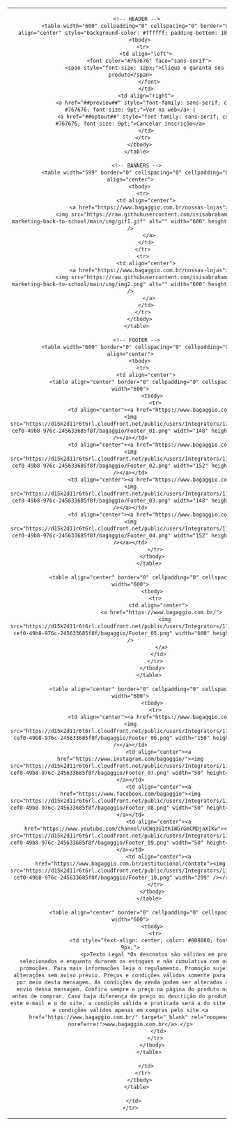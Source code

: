 <!-- ALL CONTAINER -->
<table width="600" border="0" cellspacing="0" cellpadding="0" align="center">
  <tbody>
    <tr>
      <td align="center">

        <!-- HEADER -->
        <table width="600" cellpadding="0" cellspacing="0" border="0" align="center" style="background-color: #ffffff; padding-bottom: 10px;">
          <tbody>
            <tr>
              <td align="left">
                <font color="#767676" face="sans-serif">
                  <span style="font-size: 12px;">Clique e garanta seu novo produto</span>
                </font>
              </td>
              <td align="right">
                <a href="##preview##" style="font-family: sans-serif; color: #767676; font-size: 9pt;">Ver na web</a> |
                <a href="##optout##" style="font-family: sans-serif; color: #767676; font-size: 9pt;">Cancelar inscrição</a>
              </td>
            </tr>
          </tbody>
        </table>

        <!-- BANNERS -->
        <table width="599" border="0" cellspacing="0" cellpadding="0" align="center">
          <tbody>
            <tr>
              <td align="center">
                <a href="https://www.bagaggio.com.br/nossas-lojas">
                  <img src="https://raw.githubusercontent.com/isisabraham/email-marketing-back-to-school/main/img/gif1.gif" alt="" width="600" height="1025" />
                </a>
              </td>
            </tr>
            <tr>
              <td align="center">
                <a href="https://www.bagaggio.com.br/nossas-lojas">
                  <img src="https://raw.githubusercontent.com/isisabraham/email-marketing-back-to-school/main/img/img2.png" alt="" width="600" height="1678" />
                </a>
              </td>
            </tr>
          </tbody>
        </table>

        <!-- FOOTER -->
        <table width="600" border="0" cellspacing="0" cellpadding="0" align="center">
          <tbody>
            <tr>
              <td align="center">
                <table align="center" border="0" cellpadding="0" cellspacing="0" width="600">
                  <tbody>
                    <tr>
                      <td align="center"><a href="https://www.bagaggio.com.br/"><img src="https://d15k2d11r6t6rl.cloudfront.net/public/users/Integrators/11600282-cef0-49b8-976c-245633685f8f/bagaggio/Footer_01.png" width="148" height="121" /></a></td>
                      <td align="center"><a href="https://www.bagaggio.com.br/"><img src="https://d15k2d11r6t6rl.cloudfront.net/public/users/Integrators/11600282-cef0-49b8-976c-245633685f8f/bagaggio/Footer_02.png" width="152" height="121" /></a></td>
                      <td align="center"><a href="https://www.bagaggio.com.br/"><img src="https://d15k2d11r6t6rl.cloudfront.net/public/users/Integrators/11600282-cef0-49b8-976c-245633685f8f/bagaggio/Footer_03.png" width="148" height="121" /></a></td>
                      <td align="center"><a href="https://www.bagaggio.com.br/"><img src="https://d15k2d11r6t6rl.cloudfront.net/public/users/Integrators/11600282-cef0-49b8-976c-245633685f8f/bagaggio/Footer_04.png" width="152" height="121" /></a></td>
                    </tr>
                  </tbody>
                </table>

                <table align="center" border="0" cellpadding="0" cellspacing="0" width="600">
                  <tbody>
                    <tr>
                      <td align="center">
                        <a href="https://www.bagaggio.com.br/">
                          <img src="https://d15k2d11r6t6rl.cloudfront.net/public/users/Integrators/11600282-cef0-49b8-976c-245633685f8f/bagaggio/Footer_05.png" width="600" height="61" />
                        </a>
                      </td>
                    </tr>
                  </tbody>
                </table>

                <table align="center" border="0" cellpadding="0" cellspacing="0" width="600">
                  <tbody>
                    <tr>
                      <td align="center"><a href="https://www.bagaggio.com.br/"><img src="https://d15k2d11r6t6rl.cloudfront.net/public/users/Integrators/11600282-cef0-49b8-976c-245633685f8f/bagaggio/Footer_06.png" width="150" height="60" /></a></td>
                      <td align="center"><a href="https://www.instagram.com/bagaggio/"><img src="https://d15k2d11r6t6rl.cloudfront.net/public/users/Integrators/11600282-cef0-49b8-976c-245633685f8f/bagaggio/Footer_07.png" width="50" height="60" /></a></td>
                      <td align="center"><a href="https://www.facebook.com/bagaggio"><img src="https://d15k2d11r6t6rl.cloudfront.net/public/users/Integrators/11600282-cef0-49b8-976c-245633685f8f/bagaggio/Footer_08.png" width="50" height="61" /></a></td>
                      <td align="center"><a href="https://www.youtube.com/channel/UCWq3G1tK1WGrGmCMDjaXIKw"><img src="https://d15k2d11r6t6rl.cloudfront.net/public/users/Integrators/11600282-cef0-49b8-976c-245633685f8f/bagaggio/Footer_09.png" width="50" height="61" /></a></td>
                      <td align="center"><a href="https://www.bagaggio.com.br/institucional/contato"><img src="https://d15k2d11r6t6rl.cloudfront.net/public/users/Integrators/11600282-cef0-49b8-976c-245633685f8f/bagaggio/Footer_10.png" width="299" /></a></td>
                    </tr>
                  </tbody>
                </table>

                <table align="center" border="0" cellpadding="0" cellspacing="0" width="600">
                  <tbody>
                    <tr>
                      <td style="text-align: center; color: #808080; font-size: 9px;">
                        <p>Texto Legal *Os descontos são válidos em produtos selecionados e enquanto durarem os estoques e não cumulativa com outras promoções. Para mais informações leia o regulamento. Promoção sujeita a alterações sem aviso prévio. Preços e condições válidos somente para compra por meio desta mensagem. As condições de venda podem ser alteradas após o envio dessa mensagem. Confira sempre o preço na página do produto na loja antes de comprar. Caso haja diferença de preço ou descrição do produto entre este e-mail e o do site, a condição válida e praticada será a do site. Preços e condições válidos apenas em compras pelo site <a href="https://www.bagaggio.com.br/" target="_blank" rel="noopener noreferrer">www.bagaggio.com.br</a>.</p>
                      </td>
                    </tr>
                  </tbody>
                </table>

              </td>
            </tr>
          </tbody>
        </table>

      </td>
    </tr>
  </tbody>
</table>
<!-- END ALL CONTAINER -->
